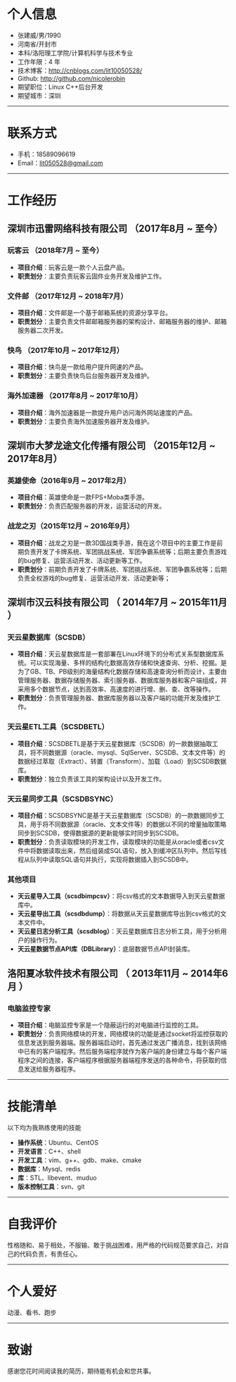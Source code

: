 # 个人信息

 - 张建威/男/1990
 - 河南省/开封市
 - 本科/洛阳理工学院/计算机科学与技术专业 
 - 工作年限：4 年
 - 技术博客：http://cnblogs.com/lit10050528/
 - Github: http://github.com/nicolerobin
 - 期望职位：Linux C++后台开发
 - 期望城市：深圳

---

# 联系方式

- 手机：18589096619
- Email：lit050528@gmail.com 

---

# 工作经历
## 深圳市迅雷网络科技有限公司 （2017年8月 ~ 至今）
### 玩客云 （2018年7月 ~ 至今）
* __项目介绍__：玩客云是一款个人云盘产品。
* __职责划分__：主要负责玩客云固件业务开发及维护工作。

### 文件邮 （2017年12月 ~ 2018年7月）
* __项目介绍__：文件邮是一个基于邮箱系统的资源分享平台。
* __职责划分__：主要负责文件邮邮箱服务器的架构设计、邮箱服务器的维护、邮箱服务器二次开发。

### 快鸟 （2017年10月 ~ 2017年12月）
* __项目介绍__：快鸟是一款给用户提升网速的产品。
* __职责划分__：主要负责快鸟后台服务器开发及维护。

### 海外加速器 （2017年8月 ~ 2017年10月）
* __项目介绍__：海外加速器是一款提升用户访问海外网站速度的产品。
* __职责划分__：主要负责海外加速服务器开发及维护。

## 深圳市大梦龙途文化传播有限公司 （2015年12月 ~ 2017年8月）

### 英雄使命（2016年9月 ~ 2017年2月）
* __项目介绍__：英雄使命是一款FPS+Moba类手游。
* __职责划分__：负责匹配服务器的开发，运营活动的开发。

### 战龙之刃（2015年12月 ~ 2016年9月）
* __项目介绍__：战龙之刃是一款3D国战类手游，我在这个项目中的主要工作是前期负责开发了卡牌系统、军团挑战系统、军团争霸系统等；后期主要负责游戏的bug修复、运营活动开发、活动更新等工作。
* __职责划分__：前期负责开发了卡牌系统、军团挑战系统、军团争霸系统等；后期负责全权游戏的bug修复、运营活动开发、活动更新等；

## 深圳市汉云科技有限公司 （ 2014年7月 ~ 2015年11月 ）

### 天云星数据库（SCSDB）
* __项目介绍__：天云星数据库是一套部署在Linux环境下的分布式关系型数据库系统。可以实现海量、多样的结构化数据高效存储和快速查询、分析、挖掘。是为了GB、TB、PB级别的海量结构化数据存储和高速查询分析而设计，主要由管理服务器、数据存储服务器、索引服务器、数据库服务器和客户端组成，并采用多个数据节点，达到高效率、高速度的进行增、删、查、改等操作。
* __职责划分__：负责管理服务器、数据库服务器以及客户端的功能开发及维护工作。

### 天云星ETL工具（SCSDBETL）
* __项目介绍__：SCSDBETL是基于天云星数据库（SCSDB）的一款数据抽取工具，将不同数据源（oracle、mysql、SqlServer、SCSDB、文本文件等）的数据经过萃取（Extract）、转置（Transform）、加载（Load）到SCSDB数据库。
* __职责划分__：独立负责该工具的架构设计以及开发工作。

### 天云星同步工具（SCSDBSYNC）
* __项目介绍__：SCSDBSYNC是基于天云星数据库（SCSDB）的一款数据同步工具，用于将不同数据源（oracle、文本文件等）的数据以不同的增量抽取策略同步到SCSDB，使得数据源的更新能够实时同步到SCSDB。
* __职责划分__：负责读取模块的开发工作，读取模块的功能是从oracle或者csv文件中将数据读取出来，然后组装成SQL语句，放入到缓冲区队列中。然后写线程从队列中读取SQL语句并执行，实现将数据插入到SCSDB中。

### 其他项目
* __天云星导入工具（scsdbimpcsv）__：将csv格式的文本数据导入到天云星数据库中。  
* __天云星导出工具（scsdbdump）__：将数据从天云星数据库导出到csv格式的文本文件中。  
* __天云星日志分析工具（scsdblog）__：天云星数据库日志分析工具，用于分析用户的操作行为。  
* __天云星数据节点API库（DBLibrary）__：底层数据节点API封装库。  

 
## 洛阳夏冰软件技术有限公司 （ 2013年11月 ~ 2014年6月 ）

### 电脑监控专家
* __项目介绍__：电脑监控专家是一个隐蔽运行的对电脑进行监控的工具。
* __职责划分__：负责网络模块的开发，网络模块的功能是通过socket将监控获取的信息发送到服务器端。服务器端启动时，首先通过发送广播消息，找到该网络中已有的客户端程序。然后服务端程序就作为客户端的身份建立与每个客户端程序之间的连接，客户端程序根据服务器端程序发送的各种命令，将获取的信息发送给服务器程序。

---

# 技能清单

以下均为我熟练使用的技能

* __操作系统__：Ubuntu、CentOS
* __开发语言__：C++、shell
* __开发工具__：vim、g++、gdb、make、cmake
* __数据库__：Mysql、redis
* __库__：STL、libevent、muduo
* __版本控制工具__：svn、git

---

# 自我评价
性格随和、易于相处，不服输、敢于挑战困难，用严格的代码规范要求自己，对自己的代码负责，有责任心。

---

# 个人爱好
动漫、看书、跑步

---

# 致谢
感谢您花时间阅读我的简历，期待能有机会和您共事。
